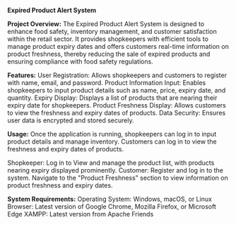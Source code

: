 **Expired Product Alert System**

**Project Overview:**
The Expired Product Alert System is designed to enhance food safety, inventory management, and customer satisfaction within the retail sector. It provides shopkeepers with efficient tools to manage product expiry dates and offers customers real-time information on product freshness, thereby reducing the sale of expired products and ensuring compliance with food safety regulations.

**Features:**
User Registration: Allows shopkeepers and customers to register with name, email, and password.
Product Information Input: Enables shopkeepers to input product details such as name, price, expiry date, and quantity.
Expiry Display: Displays a list of products that are nearing their expiry date for shopkeepers.
Product Freshness Display: Allows customers to view the freshness and expiry dates of products.
Data Security: Ensures user data is encrypted and stored securely.

**Usage:**
Once the application is running, shopkeepers can log in to input product details and manage inventory. Customers can log in to view the freshness and expiry dates of products.

Shopkeeper:
Log in to View and manage the product list, with products nearing expiry displayed prominently.
Customer:
Register and log in to the system.
Navigate to the "Product Freshness" section to view information on product freshness and expiry dates.

**System Requirements:**
Operating System: Windows, macOS, or Linux
Browser: Latest version of Google Chrome, Mozilla Firefox, or Microsoft Edge
XAMPP: Latest version from Apache Friends

